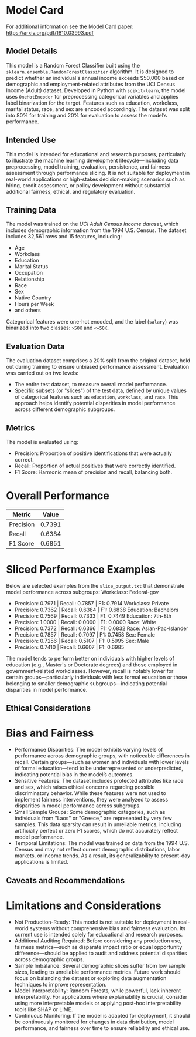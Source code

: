 # Model Card

For additional information see the Model Card paper: https://arxiv.org/pdf/1810.03993.pdf

## Model Details

This model is a Random Forest Classifier built using the `sklearn.ensemble.RandomForestClassifier` algorithm. It is designed to predict whether an individual's annual income exceeds $50,000 based on demographic and employment-related attributes from the UCI Census Income (Adult) dataset. Developed in Python with `scikit-learn`, the model uses `OneHotEncoder` for preprocessing categorical variables and applies label binarization for the target. Features such as education, workclass, marital status, race, and sex are encoded accordingly. The dataset was split into 80% for training and 20% for evaluation to assess the model’s performance.

## Intended Use

This model is intended for educational and research purposes, particularly to illustrate the machine learning development lifecycle—including data preprocessing, model training, evaluation, persistence, and fairness assessment through performance slicing. It is not suitable for deployment in real-world applications or high-stakes decision-making scenarios such as hiring, credit assessment, or policy development without substantial additional fairness, ethical, and regulatory evaluation.

## Training Data

The model was trained on the *UCI Adult Census Income dataset*, which includes demographic information from the 1994 U.S. Census. The dataset includes 32,561 rows and 15 features, including:
- Age
- Workclass
- Education
- Marital Status
- Occupation
- Relationship
- Race
- Sex
- Native Country
- Hours per Week
- and others

Categorical features were one-hot encoded, and the label (`salary`) was binarized into two classes: `>50K` and `<=50K`.

## Evaluation Data

The evaluation dataset comprises a 20% split from the original dataset, held out during training to ensure unbiased performance assessment. Evaluation was carried out on two levels:
- The entire test dataset, to measure overall model performance.
- Specific subsets (or "slices") of the test data, defined by unique values of categorical features such as `education`, `workclass`, and `race`. This approach helps identify potential disparities in model performance across different demographic subgroups.

## Metrics

The model is evaluated using:
- Precision: Proportion of positive identifications that were actually correct.
- Recall: Proportion of actual positives that were correctly identified.
- F1 Score: Harmonic mean of precision and recall, balancing both.
 
# Overall Performance

| Metric    | Value  |
|-----------|--------|
| Precision | 0.7391 |
| Recall    | 0.6384 |
| F1 Score  | 0.6851 |

# Sliced Performance Examples

Below are selected examples from the `slice_output.txt` that demonstrate model performance across subgroups:
Workclass: Federal-gov
- Precision: 0.7971 | Recall: 0.7857 | F1: 0.7914
Workclass: Private
- Precision: 0.7362 | Recall: 0.6384 | F1: 0.6838
Education: Bachelors
- Precision: 0.7569 | Recall: 0.7333 | F1: 0.7449
Education: 7th-8th
- Precision: 1.0000 | Recall: 0.0000 | F1: 0.0000
Race: White
- Precision: 0.7372 | Recall: 0.6366 | F1: 0.6832
Race: Asian-Pac-Islander
- Precision: 0.7857 | Recall: 0.7097 | F1: 0.7458
Sex: Female
- Precision: 0.7256 | Recall: 0.5107 | F1: 0.5995
Sex: Male
- Precision: 0.7410 | Recall: 0.6607 | F1: 0.6985

The model tends to perform better on individuals with higher levels of education (e.g., Master's or Doctorate degrees) and those employed in government-related workclasses. However, recall is notably lower for certain groups—particularly individuals with less formal education or those belonging to smaller demographic subgroups—indicating potential disparities in model performance.

## Ethical Considerations

# Bias and Fairness
- Performance Disparities:
The model exhibits varying levels of performance across demographic groups, with noticeable differences in recall. Certain groups—such as women and individuals with lower levels of formal education—tend to be underrepresented or underpredicted, indicating potential bias in the model’s outcomes.
- Sensitive Features:
The dataset includes protected attributes like race and sex, which raises ethical concerns regarding possible discriminatory behavior. While these features were not used to implement fairness interventions, they were analyzed to assess disparities in model performance across subgroups.
- Small Sample Groups:
Some demographic categories, such as individuals from "Laos" or "Greece," are represented by very few samples. This data sparsity can result in unreliable metrics, including artificially perfect or zero F1 scores, which do not accurately reflect model performance.
- Temporal Limitations:
The model was trained on data from the 1994 U.S. Census and may not reflect current demographic distributions, labor markets, or income trends. As a result, its generalizability to present-day applications is limited.

## Caveats and Recommendations

# Limitations and Considerations
- Not Production-Ready:
This model is not suitable for deployment in real-world systems without comprehensive bias and fairness evaluation. Its current use is intended solely for educational and research purposes.
- Additional Auditing Required:
Before considering any production use, fairness metrics—such as disparate impact ratio or equal opportunity difference—should be applied to audit and address potential disparities across demographic groups.
- Sample Imbalance:
Several demographic slices suffer from low sample sizes, leading to unreliable performance metrics. Future work should focus on balancing the dataset or exploring data augmentation techniques to improve representation.
- Model Interpretability:
Random Forests, while powerful, lack inherent interpretability. For applications where explainability is crucial, consider using more interpretable models or applying post-hoc interpretability tools like SHAP or LIME.
- Continuous Monitoring:
If the model is adapted for deployment, it should be continuously monitored for changes in data distribution, model performance, and fairness over time to ensure reliability and ethical use.
